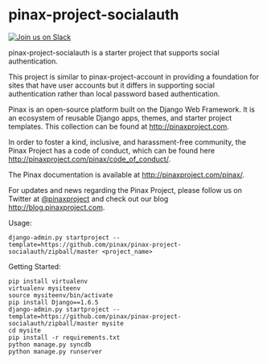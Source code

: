 pinax-project-socialauth
========================
[![Join us on Slack](http://slack.pinaxproject.com/badge.svg)](http://slack.pinaxproject.com/)

pinax-project-socialauth is a starter project that supports social authentication.

This project is similar to pinax-project-account in providing a foundation for
sites that have user accounts but it differs in supporting social
authentication rather than local password based authentication.

Pinax is an open-source platform built on the Django Web Framework. It is an ecosystem of reusable Django apps, themes, and starter project templates. 
This collection can be found at http://pinaxproject.com.

In order to foster a kind, inclusive, and harassment-free community, the Pinax Project has a code of conduct, which can be found here  http://pinaxproject.com/pinax/code_of_conduct/.

The Pinax documentation is available at http://pinaxproject.com/pinax/.

For updates and news regarding the Pinax Project, please follow us on Twitter at [@pinaxproject](https://twitter.com/pinaxproject) and check out our blog http://blog.pinaxproject.com.


Usage:

    django-admin.py startproject --template=https://github.com/pinax/pinax-project-socialauth/zipball/master <project_name>


Getting Started:

    pip install virtualenv
    virtualenv mysiteenv
    source mysiteenv/bin/activate
    pip install Django==1.6.5
    django-admin.py startproject --template=https://github.com/pinax/pinax-project-socialauth/zipball/master mysite
    cd mysite
    pip install -r requirements.txt
    python manage.py syncdb
    python manage.py runserver
